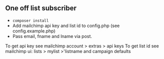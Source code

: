 ## One off list subscriber

- `composer install`
- Add mailchimp api key and list id to config.php (see config.example.php)
- Pass email, fname and lname via post.

To get api key see mailchimp account > extras > api keys
To get list id see mailchimp ui: lists > mylist >'listname and campaign defaults
